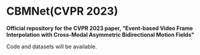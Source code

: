 # CBMNet(CVPR 2023)
**Official repository for the CVPR 2023 paper, "Event-based Video Frame Interpolation with Cross-Modal Asymmetric Bidirectional Motion Fields"**

Code and datasets will be available.
